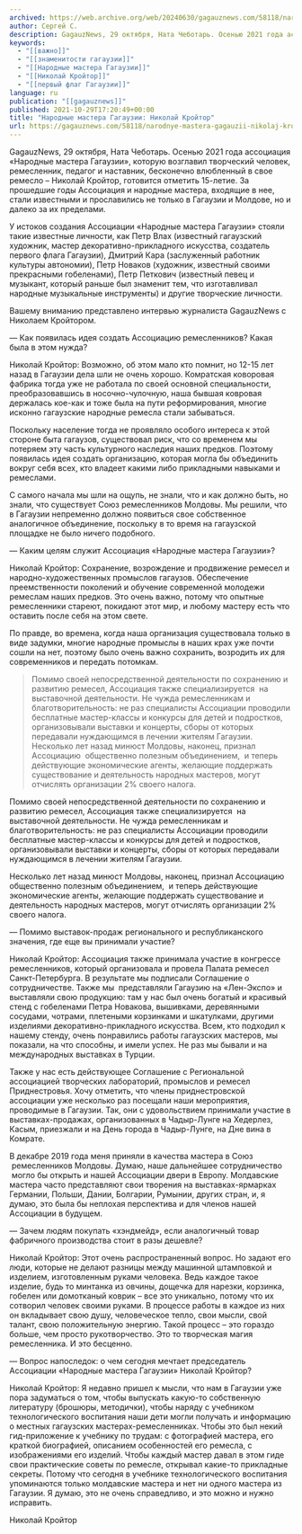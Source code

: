 ```yaml
---
archived: https://web.archive.org/web/20240630/gagauznews.com/58118/narodnye-mastera-gagauzii-nikolaj-krojtor.html
author: Сергей С.
description: GagauzNews, 29 октября, Ната Чеботарь. Осенью 2021 года ассоциация «Народные мастера Гагаузии», которую возглавил творческий человек, ремесленник, педагог и наставник, бесконечно влюбленный в свое ремесло – Николай Кройтор, готовится отметить 15-летие. За прошедшие годы Ассоциация и народные мастера, входящие в нее, стали известными и прославились не только в Гагаузии и Молдове, но и далеко за их пределами. У истоков создания Ассоциации «Народные мастера Гагаузии» стояли такие известные личности, как Петр Влах (известный гагаузский художник, мастер декоративно-прикладного искусства, создатель первого флага Гагаузии), Дмитрий Кара (заслуженный работник культуры автономии), Петр Новаков (художник, известный своими прекрасными гобеленами), Петр Петкович (известный певец и музыкант, […]
keywords:
  - "[[важно]]"
  - "[[знаменитости гагаузии]]"
  - "[[Народные мастера Гагаузии]]"
  - "[[Николай Кройтор]]"
  - "[[первый флаг Гагаузии]]"
language: ru
publication: "[[gagauznews]]"
published: 2021-10-29T17:20:49+00:00
title: "Народные мастера Гагаузии: Николай Кройтор"
url: https://gagauznews.com/58118/narodnye-mastera-gagauzii-nikolaj-krojtor.html
---
```


GagauzNews, 29 октября, Ната Чеботарь. Осенью 2021 года ассоциация «Народные мастера Гагаузии», которую возглавил творческий человек, ремесленник, педагог и наставник, бесконечно влюбленный в свое ремесло – Николай Кройтор, готовится отметить 15-летие. За прошедшие годы Ассоциация и народные мастера, входящие в нее, стали известными и прославились не только в Гагаузии и Молдове, но и далеко за их пределами.

У истоков создания Ассоциации «Народные мастера Гагаузии» стояли такие известные личности, как Петр Влах (известный гагаузский художник, мастер декоративно-прикладного искусства, создатель первого флага Гагаузии), Дмитрий Кара (заслуженный работник культуры автономии), Петр Новаков (художник, известный своими прекрасными гобеленами), Петр Петкович (известный певец и музыкант, который раньше был знаменит тем, что изготавливал народные музыкальные инструменты) и другие творческие личности.

Вашему вниманию представлено интервью журналиста GagauzNews с Николаем Кройтором.

— Как появилась идея создать Ассоциацию ремесленников? Какая была в этом нужда?

Николай Кройтор: Возможно, об этом мало кто помнит, но 12-15 лет назад в Гагаузии дела шли не очень хорошо. Комратская коворовая фабрика тогда уже не работала по своей основной специальности, преобразовавшись в носочно-чулочную, наша бывшая ковровая держалась кое-как и тоже была на пути реформирования, многие исконно гагаузские народные ремесла стали забываться.

Поскольку население тогда не проявляло особого интереса к этой стороне быта гагаузов, существовал риск, что со временем мы потеряем эту часть культурного наследия наших предков. Поэтому появилась идея создать организацию, которая могла бы объединить вокруг себя всех, кто владеет какими либо прикладными навыками и ремеслами.

С самого начала мы шли на ощупь, не знали, что и как должно быть, но знали, что существует Союз ремесленников Молдовы. Мы решили, что в Гагаузии непременно должно появиться свое собственное аналогичное объединение, поскольку в то время на гагаузской площадке не было ничего подобного.



— Каким целям служит Ассоциация «Народные мастера Гагаузии»?

Николай Кройтор: Сохранение, возрождение и продвижение ремесел и народно-художественных промыслов гагаузов. Обеспечение преемственности поколений и обучение современной молодежи ремеслам наших предков. Это очень важно, потому что опытные ремесленники стареют, покидают этот мир, и любому мастеру есть что оставить после себя на этом свете.

По правде, во времена, когда наша организация существовала только в виде задумки, многие народные промыслы в наших крах уже почти сошли на нет, поэтому было очень важно сохранить, возродить их для современников и передать потомкам.

> Помимо своей непосредственной деятельности по сохранению и развитию ремесел, Ассоциация также специализируется  на выставочной деятельности. Не чужда ремесленникам и благотворительность: не раз специалисты Ассоциации проводили бесплатные мастер-классы и конкурсы для детей и подростков, организовывали выставки и концерты, сборы от которых передавали нуждающимся в лечении жителям Гагаузии.
> Несколько лет назад минюст Молдовы, наконец, признал Ассоциацию  общественно полезным объединением,  и теперь действующие экономические агенты, желающие поддержать существование и деятельность народных мастеров, могут отчислять организации 2% своего налога.

Помимо своей непосредственной деятельности по сохранению и развитию ремесел, Ассоциация также специализируется  на выставочной деятельности. Не чужда ремесленникам и благотворительность: не раз специалисты Ассоциации проводили бесплатные мастер-классы и конкурсы для детей и подростков, организовывали выставки и концерты, сборы от которых передавали нуждающимся в лечении жителям Гагаузии.

Несколько лет назад минюст Молдовы, наконец, признал Ассоциацию  общественно полезным объединением,  и теперь действующие экономические агенты, желающие поддержать существование и деятельность народных мастеров, могут отчислять организации 2% своего налога.



— Помимо выставок-продаж регионального и республиканского значения, где еще вы принимали участие?

Николай Кройтор: Ассоциация также принимала участие в конгрессе ремесленников, который организовала и провела Палата ремесел Санкт-Петербурга. В результате мы подписали Соглашение о сотрудничестве. Также мы  представляли Гагаузию на «Лен-Экспо» и выставляли свою продукцию: там у нас был очень богатый и красивый стенд с гобеленами Петра Новакова, вышивками, деревянными сосудами, чотрами, плетеными корзинками и шкатулками, другими изделиями декоративно-прикладного искусства. Всем, кто подходил к нашему стенду, очень понравились работы гагаузских мастеров, мы показали, на что способны, и имели успех. Не раз мы бывали и на международных выставках в Турции.

Также у нас есть действующее Соглашение с Региональной ассоциацией творческих лабораторий, промыслов и ремесел Приднестровья. Хочу отметить, что члены приднестровской ассоциации уже несколько раз посещали наши мероприятия, проводимые в Гагаузии. Так, они с удовольствием принимали участие в выставках-продажах, организованных в Чадыр-Лунге на Хедерлез, Касым, приезжали и на День города в Чадыр-Лунге, на Дне вина в Комрате.

В декабре 2019 года меня приняли в качества мастера в Союз  ремесленников Молдовы. Думаю, наше дальнейшее сотрудничество  могло бы открыть и нашей Ассоциации двери в Европу. Молдавские мастера часто представляют свои творения на выставках-ярмарках Германии, Польши, Дании, Болгарии, Румынии, других стран, и, я думаю, это была бы неплохая перспектива и для членов нашей Ассоциации в будущем.



— Зачем людям покупать «хэндмейд», если аналогичный товар фабричного производства стоит в разы дешевле?

Николай Кройтор: Этот очень распространенный вопрос. Но задают его люди, которые не делают разницы между машинной штамповкой и изделием, изготовленным руками человека. Ведь каждое такое изделие, будь то минтанка из овчины, дощечка для нарезки, корзинка, гобелен или домотканый коврик – все это уникально, потому что их сотворил человек своими руками. В процессе работы в каждое из них он вкладывает свою душу, человеческое тепло, свои мысли, свой талант, свою положительную энергию. Такой процесс – это гораздо больше, чем просто рукотворчество. Это то творческая магия ремесленника. И это бесценно.

— Вопрос напоследок: о чем сегодня мечтает председатель Ассоциации «Народные мастера Гагаузии» Николай Кройтор?

Николай Кройтор: Я недавно пришел к мысли, что нам в Гагаузии уже пора задуматься о том, чтобы выпускать какую-то собственную литературу (брошюры, методички), чтобы наряду с учебником технологического воспитания наши дети могли получать и информацию о местных гагаузских мастерах-ремесленниках. Чтобы это был некий гид-приложение к учебнику по трудам: с фотографией мастера, его краткой биографией, описанием особенностей его ремесла, с изображениями его изделий. Чтобы каждый мастер давал в этом гиде свои практические советы по ремесле, открывал какие-то прикладные секреты. Потому что сегодня в учебнике технологического воспитания упоминаются только молдавские мастера и нет ни одного мастера из Гагаузии. Я думаю, это не очень справедливо, и это можно и нужно исправить.

Николай Кройтор